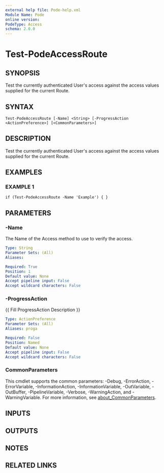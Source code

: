 ```yaml
---
external help file: Pode-help.xml
Module Name: Pode
online version:
PodeType: Access
schema: 2.0.0
---
```


# Test-PodeAccessRoute

## SYNOPSIS
Test the currently authenticated User's access against the access values supplied for the current Route.

## SYNTAX

```
Test-PodeAccessRoute [-Name] <String> [-ProgressAction <ActionPreference>] [<CommonParameters>]
```

## DESCRIPTION
Test the currently authenticated User's access against the access values supplied for the current Route.

## EXAMPLES

### EXAMPLE 1
```
if (Test-PodeAccessRoute -Name 'Example') { }
```

## PARAMETERS

### -Name
The Name of the Access method to use to verify the access.

```yaml
Type: String
Parameter Sets: (All)
Aliases:

Required: True
Position: 1
Default value: None
Accept pipeline input: False
Accept wildcard characters: False
```

### -ProgressAction
{{ Fill ProgressAction Description }}

```yaml
Type: ActionPreference
Parameter Sets: (All)
Aliases: proga

Required: False
Position: Named
Default value: None
Accept pipeline input: False
Accept wildcard characters: False
```

### CommonParameters
This cmdlet supports the common parameters: -Debug, -ErrorAction, -ErrorVariable, -InformationAction, -InformationVariable, -OutVariable, -OutBuffer, -PipelineVariable, -Verbose, -WarningAction, and -WarningVariable. For more information, see [about_CommonParameters](http://go.microsoft.com/fwlink/?LinkID=113216).

## INPUTS

## OUTPUTS

## NOTES

## RELATED LINKS

